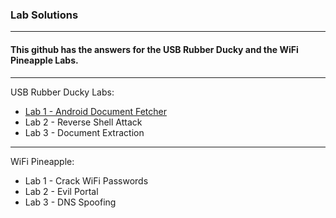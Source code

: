 ###  Lab Solutions 
-----------------

#### This github has the answers for the USB Rubber Ducky and the WiFi Pineapple Labs. 
---------------
USB Rubber Ducky Labs:
- [Lab 1 - Android Document Fetcher ](lab1_usb_rubber_ducky.md)
- Lab 2 - Reverse Shell Attack
- Lab 3 - Document Extraction 
---------------
WiFi Pineapple:
- Lab 1 - Crack WiFi Passwords
- Lab 2 - Evil Portal
- Lab 3 - DNS Spoofing
